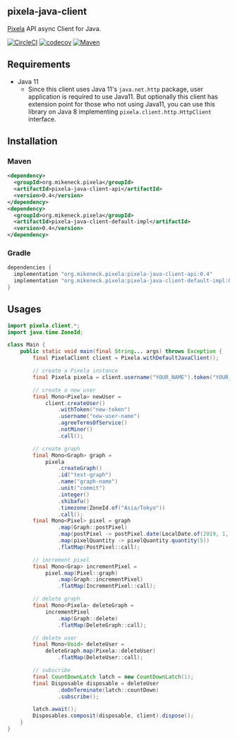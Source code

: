pixela-java-client
---

[Pixela](https://pixe.la/) API async Client for Java.

[![CircleCI](https://circleci.com/gh/mike-neck/pixela-java-client.svg?style=svg)](https://circleci.com/gh/mike-neck/pixela-java-client)
[![codecov](https://codecov.io/gh/mike-neck/pixela-java-client/branch/master/graph/badge.svg)](https://codecov.io/gh/mike-neck/pixela-java-client)
[![Maven](https://img.shields.io/badge/maven-0.4-green.svg)](https://search.maven.org/search?q=pixela)

Requirements
---

* Java 11
    * Since this client uses Java 11's `java.net.http` package, user application is required to use Java11. But 
    optionally this client has extension point for those who not using Java11, you can use this library on Java 8 
    implementing `pixela.client.http.HttpClient` interface.

Installation
---

### Maven

```xml
<dependency>
  <groupId>org.mikeneck.pixela</groupId>
  <artifactId>pixela-java-client-api</artifactId>
  <version>0.4</version>
</dependency>
<dependency>
  <groupId>org.mikeneck.pixela</groupId>
  <artifactId>pixela-java-client-default-impl</artifactId>
  <version>0.4</version>
</dependency>
```

### Gradle

```groovy
dependencies {
  implementation "org.mikeneck.pixela:pixela-java-client-api:0.4"
  implementation "org.mikeneck.pixela:pixela-java-client-default-impl:0.4"
}
```

Usages
---

```java
import pixela.client.*;
import java.time.ZoneId;

class Main {
    public static void main(final String... args) throws Exception {
        final PixelaClient client = Pixela.withDefaultJavaClient();

        // create a Pixela instance
        final Pixela pixela = client.username("YOUR_NAME").token("YOUR_TOKEN");

        // create a new user
        final Mono<Pixela> newUser =
            client.createUser()
                .withToken("new-token")
                .username("new-user-name")
                .agreeTermsOfService()
                .notMinor()
                .call();

        // create graph
        final Mono<Graph> graph =
            pixela
                .createGraph()
                .id("test-graph")
                .name("graph-name")
                .unit("commit")
                .integer()
                .shibafu()
                .timezone(ZoneId.of("Asia/Tokyo"))
                .call();
        final Mono<Pixel> pixel = graph
                .map(Graph::postPixel)
                .map(postPixel -> postPixel.date(LocalDate.of(2019, 1, 2)))
                .map(pixelQuantity -> pixelQuantity.quantity(5))
                .flatMap(PostPixel::call);

        // increment pixel
        final Mono<Grap> incrementPixel =
            pixel.map(Pixel::graph)
                .map(Graph::incrementPixel)
                .flatMap(IncrementPixel::call);

        // delete graph
        final Mono<Pixela> deleteGraph =
            incrementPixel
                .map(Graph::delete)
                .flatMap(DeleteGraph::call);

        // delete user
        final Mono<Void> deleteUser =
            deleteGraph.map(Pixela::deleteUser)
                .flatMap(DeleteUser::call);

        // subscribe
        final CountDownLatch latch = new CountDownLatch(1);
        final Disposable disposable = deleteUser
                .doOnTerminate(latch::countDown)
                .subscribe();

        latch.await();
        Disposables.composit(disposable, client).dispose();
    }    
}
```
